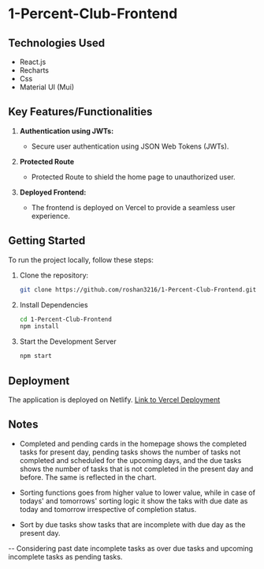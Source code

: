 # 1-Percent-Club-Frontend

## Technologies Used

- React.js
- Recharts
- Css
- Material UI (Mui)


## Key Features/Functionalities

1. **Authentication using JWTs:**
   - Secure user authentication using JSON Web Tokens (JWTs).

2. **Protected Route**
   - Protected Route to shield the home page to unauthorized user.

3. **Deployed Frontend:**
   - The frontend is deployed on Vercel to provide a seamless user experience.


## Getting Started

To run the project locally, follow these steps:

1. Clone the repository:
   ```bash
   git clone https://github.com/roshan3216/1-Percent-Club-Frontend.git

2. Install Dependencies
    ```bash
    cd 1-Percent-Club-Frontend
    npm install

3. Start the Development Server
    ```bash
    npm start

## Deployment

The application is deployed on Netlify. [Link to Vercel Deployment](https://1-percent-club.vercel.app/)


## Notes
 - Completed and pending cards in the homepage shows the completed tasks for present day, pending tasks shows the number of tasks not completed and scheduled for the upcoming days, and the due tasks shows the number of tasks that is not completed in the present day and before. The same is reflected in the chart.

 - Sorting functions goes from higher value to lower value, while in case of todays' and tomorrows' sorting logic it show the taks with due date as today and tomorrow irrespective of completion status.
 
 - Sort by due tasks show tasks that are incomplete with due day as the present day.

 -- Considering past date incomplete tasks as over due tasks and upcoming incomplete tasks as pending tasks.
